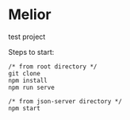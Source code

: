 # Melior

test project

Steps to start:

```
/* from root directory */
git clone
npm install
npm run serve

/* from json-server directory */
npm start
```
